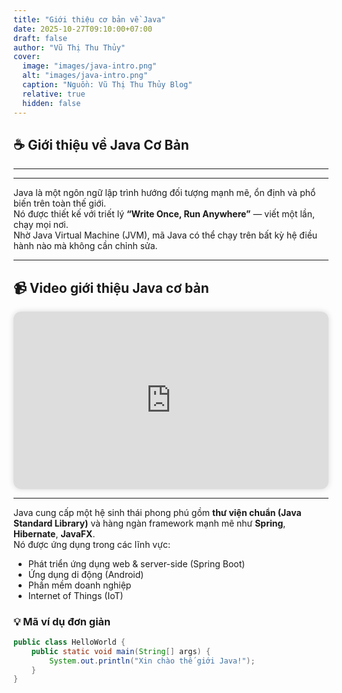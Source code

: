 ```yaml
---
title: "Giới thiệu cơ bản về Java"
date: 2025-10-27T09:10:00+07:00
draft: false
author: "Vũ Thị Thu Thủy"
cover:
  image: "images/java-intro.png"
  alt: "images/java-intro.png"
  caption: "Nguồn: Vũ Thị Thu Thủy Blog"
  relative: true
  hidden: false
---
```

## ☕ Giới thiệu về **Java Cơ Bản**
---

---

Java là một ngôn ngữ lập trình hướng đối tượng mạnh mẽ, ổn định và phổ biến trên toàn thế giới.  
Nó được thiết kế với triết lý **“Write Once, Run Anywhere”** — viết một lần, chạy mọi nơi.  
Nhờ Java Virtual Machine (JVM), mã Java có thể chạy trên bất kỳ hệ điều hành nào mà không cần chỉnh sửa.

---

## 📹 Video giới thiệu Java cơ bản

<div style="position: relative; padding-bottom: 56.25%; height: 0; overflow: hidden; max-width: 100%; border-radius: 12px; box-shadow: 0 0 10px rgba(0,0,0,0.15);">
  <iframe 
      src="https://www.youtube.com/embed/-vxX0KZaI9A"
      title="Video giới thiệu cơ bản về Java"
      style="position: absolute; top: 0; left: 0; width: 100%; height: 100%; border: 0;"
      allow="accelerometer; autoplay; clipboard-write; encrypted-media; gyroscope; picture-in-picture; web-share"
      allowfullscreen>
  </iframe>
</div>

---

Java cung cấp một hệ sinh thái phong phú gồm **thư viện chuẩn (Java Standard Library)** và hàng ngàn framework mạnh mẽ như **Spring**, **Hibernate**, **JavaFX**.  
Nó được ứng dụng trong các lĩnh vực:
- Phát triển ứng dụng web & server-side (Spring Boot)
- Ứng dụng di động (Android)
- Phần mềm doanh nghiệp
- Internet of Things (IoT)

### 💡 Mã ví dụ đơn giản
```java
public class HelloWorld {
    public static void main(String[] args) {
        System.out.println("Xin chào thế giới Java!");
    }
}
